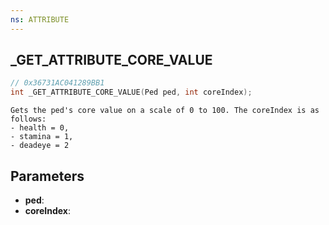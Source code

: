 ```yaml
---
ns: ATTRIBUTE
---
```

## _GET_ATTRIBUTE_CORE_VALUE

```c
// 0x36731AC041289BB1
int _GET_ATTRIBUTE_CORE_VALUE(Ped ped, int coreIndex);
```

```
Gets the ped's core value on a scale of 0 to 100. The coreIndex is as follows:
- health = 0,
- stamina = 1,
- deadeye = 2
```

## Parameters
* **ped**:
* **coreIndex**:
